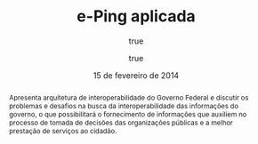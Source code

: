 ---
header: 'Diretoria de Infraestrutura de TIC - DIT'
title:  'e-Ping aplicada'
date: 15 de fevereiro de 2014
author:
- name: Hudson Vieira
  affiliation: MPOG/SLTI
- name: Sergio Ribeiro
  affiliation: Dataprev/DEQI/DIED
tags: [eping, interoperabilidade]
abstract: | 
 Apresenta arquitetura de interoperabilidade do Governo Federal e discutir os problemas e desafios na busca da interoperabilidade das informações do governo, o que possibilitará o fornecimento de informações que auxiliem no processo de tomada de decisões das organizações públicas e a melhor prestação de serviços ao cidadão.
...